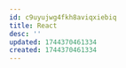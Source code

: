 ```yaml
---
id: c9uyujwg4fkh8aviqxiebiq
title: React
desc: ''
updated: 1744370461334
created: 1744370461334
---
```

